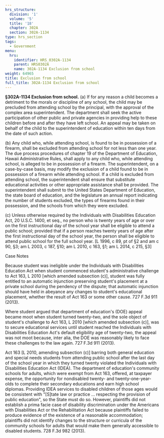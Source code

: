 ```yaml
---
hrs_structure:
  division: '1'
  volume: '5'
  title: '18'
  chapter: 302A
  section: 302A-1134
type: hrs_section
tags:
  - Government
menu:
  hrs:
    identifier: HRS_0302A-1134
    parent: HRS0302A
    name: 302A-1134 Exclusion from school
weight: 64965
title: Exclusion from school
full_title: 302A-1134 Exclusion from school
---
```

**§302A-1134 Exclusion from school.** (a) If for any reason a child becomes a detriment to the morals or discipline of any school, the child may be precluded from attending school by the principal, with the approval of the complex area superintendent. The department shall seek the active participation of other public and private agencies in providing help to these children before and after they have left school. An appeal may be taken on behalf of the child to the superintendent of education within ten days from the date of such action.

(b) Any child who, while attending school, is found to be in possession of a firearm, shall be excluded from attending school for not less than one year. The due process procedures of chapter 19 of the Department of Education, Hawaii Administrative Rules, shall apply to any child who, while attending school, is alleged to be in possession of a firearm. The superintendent, on a case-by-case basis, may modify the exclusion of a child found to be in possession of a firearm while attending school. If a child is excluded from attending school, the superintendent shall ensure that substitute educational activities or other appropriate assistance shall be provided. The superintendent shall submit to the United States Department of Education, the state board of education, and the legislature an annual report indicating the number of students excluded, the types of firearms found in their possession, and the schools from which they were excluded.

(c) Unless otherwise required by the Individuals with Disabilities Education Act, 20 U.S.C. 1400, et seq., no person who is twenty years of age or over on the first instructional day of the school year shall be eligible to attend a public school; provided that if a person reaches twenty years of age after the first instructional day of the school year, the person shall be eligible to attend public school for the full school year. [L 1996, c 89, pt of §2 and am c 90, §3; am L 2003, c 187, §10; am L 2010, c 163, §1; am L 2014, c 215, §3]

Case Notes

Because student was ineligible under the Individuals with Disabilities Education Act when student commenced student's administrative challenge to Act 163, L 2010 [which amended subsection (c)], student was fully entitled to an automatic injunction preserving student's placement at a private school during the pendency of the dispute; that automatic injunction should have held in abeyance any changes to student's educational placement, whether the result of Act 163 or some other cause. 727 F.3d 911 (2013).

Where student argued that department of education's (DOE) appeal became moot when student turned twenty-two, and the sole object of student's challenge to Act 163, L 2010 [which amended subsection (c)], was to secure educational services until student reached the Individuals with Disabilities Education Act's default eligibility age of twenty-two, the appeal was not moot because, inter alia, the DOE was reasonably likely to face these challenges to the law again. 727 F.3d 911 (2013).

Act 163 [L 2010, amending subsection (c)] barring both general education and special needs students from attending public school after the last day of the school year in which they turned twenty violated the Individuals with Disabilities Education Act (IDEA). The department of education's community schools for adults, which were exempt from Act 163, offered, at taxpayer expense, the opportunity for nondisabled twenty- and twenty-one-year-olds to complete their secondary educations and earn high school diplomas. Providing IDEA services to disabled children of those ages would be consistent with "[S]tate law or practice ... respecting the provision of public education", so the State must do so. However, plaintiffs did not establish a prima facie case of disability discrimination under the Americans with Disabilities Act or the Rehabilitation Act because plaintiffs failed to produce evidence of the existence of a reasonable accommodation; plaintiffs did not identify changes to the structure or curricula of the community schools for adults that would make them generally accessible to disabled students. 728 F.3d 982 (2013).